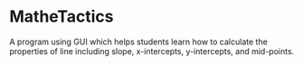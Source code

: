 # MatheTactics
A program using GUI which helps students learn how to calculate the properties of line including slope, x-intercepts, y-intercepts, and mid-points.
